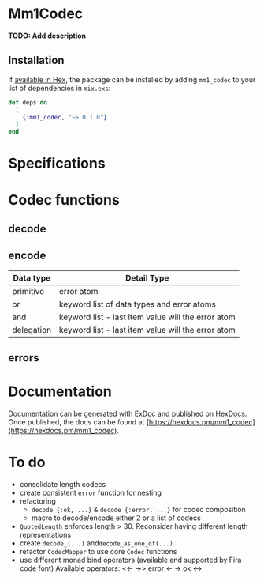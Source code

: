 # Mm1Codec

**TODO: Add description**

## Installation
If [available in Hex](https://hex.pm/docs/publish), the package can be installed
by adding `mm1_codec` to your list of dependencies in `mix.exs`:

```elixir
def deps do
  [
    {:mm1_codec, "~> 0.1.0"}
  ]
end
```

# Specifications

# Codec functions

## decode
## encode

| Data type     | Detail Type                                        |
| ------------- | -------------------------------------------------- |
| primitive     | error atom                                         |
| or            | keyword list of data types and error atoms         |
| and           | keyword list - last item value will the error atom |
| delegation    | keyword list - last item value will the error atom |

## errors


# Documentation

Documentation can be generated with [ExDoc](https://github.com/elixir-lang/ex_doc)
and published on [HexDocs](https://hexdocs.pm). Once published, the docs can
be found at [https://hexdocs.pm/mm1_codec](https://hexdocs.pm/mm1_codec).

# To do
- consolidate length codecs
- create consistent `error` function for nesting
- refactoring
  - `decode {:ok, ...}` & `decode {:error, ...}` for codec composition
  - macro to decode/encode either 2 or a list of codecs
- `QuotedLength` enforces length > 30. Reconsider having different length representations
- create `decode_(...)` and`decode_as_one_of(...)`
- refactor `CodecMapper` to use core `Codec` functions
- use different monad bind operators (available and supported by Fira code font)
  Available operators:
    <<-
    ->> error
    <-
    -> ok
    <->

